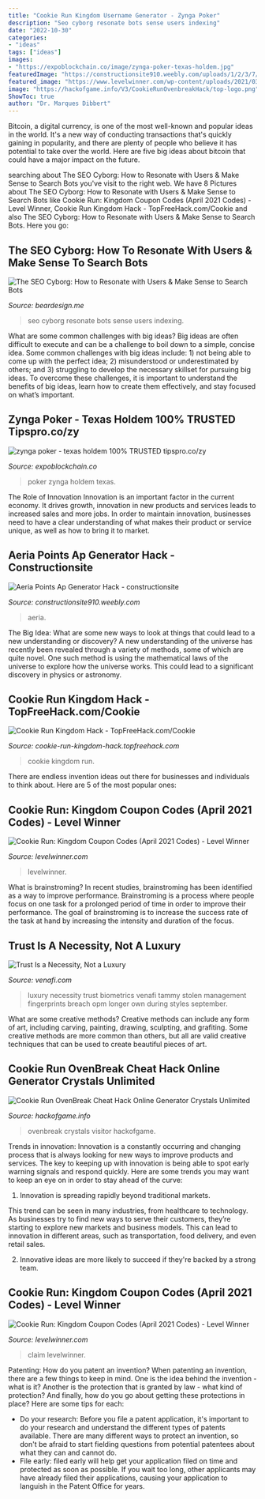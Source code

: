 ```yaml
---
title: "Cookie Run Kingdom Username Generator - Zynga Poker"
description: "Seo cyborg resonate bots sense users indexing"
date: "2022-10-30"
categories:
- "ideas"
tags: ["ideas"]
images:
- "https://expoblockchain.co/image/zynga-poker-texas-holdem.jpg"
featuredImage: "https://constructionsite910.weebly.com/uploads/1/2/3/7/123756887/186769208.jpg"
featured_image: "https://www.levelwinner.com/wp-content/uploads/2021/03/cookie-run-kingdom-rewards-step-7-800x450-1-768x432.jpg"
image: "https://hackofgame.info/V3/CookieRunOvenbreakHack/top-logo.png"
ShowToc: true
author: "Dr. Marques Dibbert"
---
```



Bitcoin, a digital currency, is one of the most well-known and popular ideas in the world. It's a new way of conducting transactions that's quickly gaining in popularity, and there are plenty of people who believe it has potential to take over the world. Here are five big ideas about bitcoin that could have a major impact on the future.

	

		
searching about The SEO Cyborg: How to Resonate with Users &amp; Make Sense to Search Bots you've visit to the right web. We have 8 Pictures about The SEO Cyborg: How to Resonate with Users &amp; Make Sense to Search Bots like Cookie Run: Kingdom Coupon Codes (April 2021 Codes) - Level Winner, Cookie Run Kingdom Hack - TopFreeHack.com/Cookie and also The SEO Cyborg: How to Resonate with Users &amp; Make Sense to Search Bots. Here you go:
		
    
## The SEO Cyborg: How To Resonate With Users &amp; Make Sense To Search Bots

<img loading=lazy src="https://beardesign.me/media/5bbbeb8c8b53d6.65089921.png" onerror="this.onerror=null;this.src='https://tse2.mm.bing.net/th?id=OIP.iTX4PbpBYWYFBwTpQV72GgHaEL&amp;pid=15.1';" alt="The SEO Cyborg: How to Resonate with Users &amp; Make Sense to Search Bots">

_Source: beardesign.me_

>seo cyborg resonate bots sense users indexing. 

	

What are some common challenges with big ideas?
Big ideas are often difficult to execute and can be a challenge to boil down to a simple, concise idea. Some common challenges with big ideas include: 1) not being able to come up with the perfect idea; 2) misunderstood or underestimated by others; and 3) struggling to develop the necessary skillset for pursuing big ideas. To overcome these challenges, it is important to understand the benefits of big ideas, learn how to create them effectively, and stay focused on what’s important.

    
## Zynga Poker - Texas Holdem 100% TRUSTED Tipspro.co/zy

<img loading=lazy src="https://expoblockchain.co/image/zynga-poker-texas-holdem.jpg" onerror="this.onerror=null;this.src='https://tse1.mm.bing.net/th?id=OIP.ISoLjE7FoYGPv9J4sZdeCAHaEK&amp;pid=15.1';" alt="zynga poker - texas holdem 100% TRUSTED tipspro.co/zy">

_Source: expoblockchain.co_

>poker zynga holdem texas. 

	

The Role of Innovation
Innovation is an important factor in the current economy. It drives growth, innovation in new products and services leads to increased sales and more jobs. In order to maintain innovation, businesses need to have a clear understanding of what makes their product or service unique, as well as how to bring it to market.

    
## Aeria Points Ap Generator Hack - Constructionsite

<img loading=lazy src="https://constructionsite910.weebly.com/uploads/1/2/3/7/123756887/186769208.jpg" onerror="this.onerror=null;this.src='https://tse2.mm.bing.net/th?id=OIP.DPiV56Eycrb8R5_BmWh3tAHaFj&amp;pid=15.1';" alt="Aeria Points Ap Generator Hack - constructionsite">

_Source: constructionsite910.weebly.com_

>aeria. 

	

The Big Idea: What are some new ways to look at things that could lead to a new understanding or discovery?
A new understanding of the universe has recently been revealed through a variety of methods, some of which are quite novel. One such method is using the mathematical laws of the universe to explore how the universe works. This could lead to a significant discovery in physics or astronomy.

    
## Cookie Run Kingdom Hack - TopFreeHack.com/Cookie

<img loading=lazy src="https://d13pxqgp3ixdbh.cloudfront.net/uploads/16118241781832ed0dee15d226e52cf0ba4c400ce9.png" onerror="this.onerror=null;this.src='https://tse3.mm.bing.net/th?id=OIP.H8fZ_ExTcFFCEWWzyzdQBAAAAA&amp;pid=15.1';" alt="Cookie Run Kingdom Hack - TopFreeHack.com/Cookie">

_Source: cookie-run-kingdom-hack.topfreehack.com_

>cookie kingdom run. 

	

There are endless invention ideas out there for businesses and individuals to think about. Here are 5 of the most popular ones:

    
## Cookie Run: Kingdom Coupon Codes (April 2021 Codes) - Level Winner

<img loading=lazy src="https://www.levelwinner.com/wp-content/uploads/2021/03/cookie-run-kingdom-rewards-step-7-800x450-1.jpg" onerror="this.onerror=null;this.src='https://tse4.mm.bing.net/th?id=OIP.BxoH5iKqT7D59oGfbUBMaQHaEK&amp;pid=15.1';" alt="Cookie Run: Kingdom Coupon Codes (April 2021 Codes) - Level Winner">

_Source: levelwinner.com_

>levelwinner. 

	

What is brainstroming?
In recent studies, brainstroming has been identified as a way to improve performance. Brainstroming is a process where people focus on one task for a prolonged period of time in order to improve their performance. The goal of brainstroming is to increase the success rate of the task at hand by increasing the intensity and duration of the focus.

    
## Trust Is A Necessity, Not A Luxury

<img loading=lazy src="https://www.venafi.com/sites/default/files/content/blog/2016-07/biometrics_image_600x245.jpg" onerror="this.onerror=null;this.src='https://tse3.mm.bing.net/th?id=OIP._lxa0AUp4vWrxkt5AdhAbwHaDB&amp;pid=15.1';" alt="Trust Is a Necessity, Not a Luxury">

_Source: venafi.com_

>luxury necessity trust biometrics venafi tammy stolen management fingerprints breach opm longer own during styles september. 

	

What are some creative methods?
Creative methods can include any form of art, including carving, painting, drawing, sculpting, and grafiting. Some creative methods are more common than others, but all are valid creative techniques that can be used to create beautiful pieces of art.

    
## Cookie Run OvenBreak Cheat Hack Online Generator Crystals Unlimited

<img loading=lazy src="https://hackofgame.info/V3/CookieRunOvenbreakHack/top-logo.png" onerror="this.onerror=null;this.src='https://tse3.mm.bing.net/th?id=OIP.Ntb_ZdoO7UuoWawUB5Es5wAAAA&amp;pid=15.1';" alt="Cookie Run OvenBreak Cheat Hack Online Generator Crystals Unlimited">

_Source: hackofgame.info_

>ovenbreak crystals visitor hackofgame. 

	

Trends in innovation:
Innovation is a constantly occurring and changing process that is always looking for new ways to improve products and services. The key to keeping up with innovation is being able to spot early warning signals and respond quickly. Here are some trends you may want to keep an eye on in order to stay ahead of the curve:
1. Innovation is spreading rapidly beyond traditional markets.

This trend can be seen in many industries, from healthcare to technology. As businesses try to find new ways to serve their customers, they’re starting to explore new markets and business models. This can lead to innovation in different areas, such as transportation, food delivery, and even retail sales.

2. Innovative ideas are more likely to succeed if they're backed by a strong team.

    
## Cookie Run: Kingdom Coupon Codes (April 2021 Codes) - Level Winner

<img loading=lazy src="https://www.levelwinner.com/wp-content/uploads/2021/03/cookie-run-kingdom-rewards-step-7-800x450-1-768x432.jpg" onerror="this.onerror=null;this.src='https://tse2.mm.bing.net/th?id=OIP.HNNHyHqcRabw0lLbgDHrpwHaEK&amp;pid=15.1';" alt="Cookie Run: Kingdom Coupon Codes (April 2021 Codes) - Level Winner">

_Source: levelwinner.com_

>claim levelwinner. 

	

Patenting: How do you patent an invention?
When patenting an invention, there are a few things to keep in mind. One is the idea behind the invention - what is it? Another is the protection that is granted by law - what kind of protection? And finally, how do you go about getting these protections in place? Here are some tips for each: 
- Do your research: Before you file a patent application, it's important to do your research and understand the different types of patents available. There are many different ways to protect an invention, so don't be afraid to start fielding questions from potential patentees about what they can and cannot do. 
- File early: filed early will help get your application filed on time and protected as soon as possible. If you wait too long, other applicants may have already filed their applications, causing your application to languish in the Patent Office for years.

